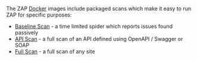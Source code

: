 The ZAP [Docker](Docker) images include packaged scans which make it easy to run ZAP for specific purposes:

* [Baseline Scan](ZAP-Baseline-Scan) - a time limited spider which reports issues found passively
* [API Scan](ZAP-API-Scan) - a full scan of an API defined using OpenAPI / Swagger or SOAP
* [Full Scan](ZAP-Full-Scan) - a full scan of any site

